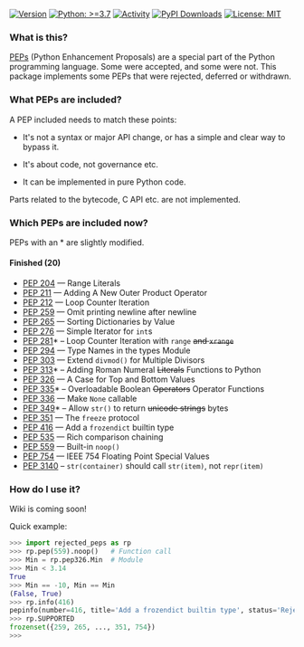 [![Version](https://img.shields.io/pypi/v/rejected-peps.svg?logo=semver&color=success&label=stable)](
https://pypi.org/project/rejected-peps/)
[![Python: >=3.7](https://img.shields.io/static/v1?label=Python&message=>%3D%203.7&color=informational&logo=python&logoColor=gold)](
https://github.com/wyz23x2/rejected-peps/)
[![Activity](https://img.shields.io/github/last-commit/wyz23x2/rejected-peps.svg?logo=github&color=mediumturquoise&label=Latest%20commit)](
https://github.com/wyz23x2/rejected-peps/)
[![PyPI Downloads](https://img.shields.io/pypi/dm/rejected-peps.svg?logo=pypi&logoColor=skyblue&label=PyPI%20downloads)](
https://pypi.org/project/rejected-peps/)
[![License: MIT](https://img.shields.io/pypi/l/rejected-peps.svg?color=success&label=License)](
https://pypi.org/project/rejected-peps/)
<!-- [![Python versions: >=3.7](https://img.shields.io/pypi/pyversions/rejected-peps.svg?logo=python&logoColor=gold&label=Python)](
https://pypi.org/project/rejected-peps/) -->
### What is this?

[PEPs](https://peps.python.org/) (Python Enhancement Proposals) are a special part of the Python programming language. Some were accepted, and some were not. This package implements some PEPs that were rejected, deferred or withdrawn.

### What PEPs are included?

A PEP included needs to match these points:

- It's not a syntax or major API change, or has a simple and clear way to bypass it.

- It's about code, not governance etc.

- It can be implemented in pure Python code.


Parts related to the bytecode, C API etc. are not implemented.

### Which PEPs are included now?

PEPs with an \* are slightly modified.

#### Finished (20)

- [PEP 204](https://peps.python.org/pep-0204/) — Range Literals
- [PEP 211](https://peps.python.org/pep-0211/) — Adding A New Outer Product Operator
- [PEP 212](https://peps.python.org/pep-0212/) — Loop Counter Iteration
- [PEP 259](https://peps.python.org/pep-0259/) — Omit printing newline after newline
- [PEP 265](https://peps.python.org/pep-0265/) — Sorting Dictionaries by Value
- [PEP 276](https://peps.python.org/pep-0276/) — Simple Iterator for `int`s
- [PEP 281](https://peps.python.org/pep-0281/)\* – Loop Counter Iteration with `range` ~~and `xrange`~~
- [PEP 294](https://peps.python.org/pep-0294/) — Type Names in the types Module
- [PEP 303](https://peps.python.org/pep-0303/) — Extend `divmod()` for Multiple Divisors
- [PEP 313](https://peps.python.org/pep-0313/)\* – Adding Roman Numeral ~~Literals~~ Functions to Python
- [PEP 326](https://peps.python.org/pep-0326/) — A Case for Top and Bottom Values
- [PEP 335](https://peps.python.org/pep-0335/)\* – Overloadable Boolean ~~Operators~~ Operator Functions
- [PEP 336](https://peps.python.org/pep-0336/) — Make `None` callable
- [PEP 349](https://peps.python.org/pep-0349/)\* – Allow `str()` to return ~~unicode strings~~ bytes
- [PEP 351](https://peps.python.org/pep-0351/) — The `freeze` protocol
- [PEP 416](https://peps.python.org/pep-0416/) — Add a `frozendict` builtin type
- [PEP 535](https://peps.python.org/pep-0535/) — Rich comparison chaining
- [PEP 559](https://peps.python.org/pep-0559/) — Built-in `noop()`
- [PEP 754](https://peps.python.org/pep-0754/) — IEEE 754 Floating Point Special Values
- [PEP 3140](https://peps.python.org/pep-3140/) – `str(container)` should call `str(item)`, not `repr(item)`

<!--#### Developing (1)

- [PEP 601](https://peps.python.org/pep-0601/) — Forbid `return`/`break`/`continue` breaking out of `finally`-->

### How do I use it?
Wiki is coming soon!

Quick example:

```python
>>> import rejected_peps as rp
>>> rp.pep(559).noop()   # Function call
>>> Min = rp.pep326.Min  # Module
>>> Min < 3.14
True
>>> Min == -10, Min == Min
(False, True)
>>> rp.info(416)
pepinfo(number=416, title='Add a frozendict builtin type', status='Rejected', creation='2012-02-29', url='https://peps.python.org/pep-0416/')
>>> rp.SUPPORTED
frozenset({259, 265, ..., 351, 754})
>>> 
```
